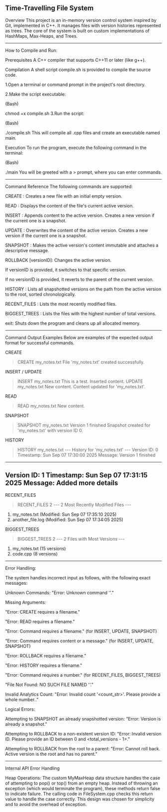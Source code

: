 Time-Travelling File System
---------------
Overview
This project is an in-memory version control system inspired by Git, implemented in C++. It manages files with version histories represented as trees. The core of the system is built on custom implementations of HashMaps, Max-Heaps, and Trees.

---------------
How to Compile and Run:

Prerequisites
A C++ compiler that supports C++11 or later (like g++).

Compilation
A shell script compile.sh is provided to compile the source code.

1.Open a terminal or command prompt in the project's root directory.

2.Make the script executable:

(Bash)

chmod +x compile.sh
3.Run the script:

(Bash)

./compile.sh
This will compile all .cpp files and create an executable named main.

Execution
To run the program, execute the following command in the terminal:

(Bash)

./main
You will be greeted with a > prompt, where you can enter commands.

---------------
Command Reference
The following commands are supported:

CREATE <filename>: Creates a new file with an initial empty version.


READ <filename>: Displays the content of the file's current active version.


INSERT <filename> <content>: Appends content to the active version. Creates a new version if the current one is a snapshot.


UPDATE <filename> <content>: Overwrites the content of the active version. Creates a new version if the current one is a snapshot.


SNAPSHOT <filename> <message>: Makes the active version's content immutable and attaches a descriptive message.


ROLLBACK <filename> [versionID]: Changes the active version.

If versionID is provided, it switches to that specific version.

If no versionID is provided, it reverts to the parent of the current version.


HISTORY <filename>: Lists all snapshotted versions on the path from the active version to the root, sorted chronologically.


RECENT_FILES <count>: Lists the <count> most recently modified files.


BIGGEST_TREES <count>: Lists the <count> files with the highest number of total versions.


exit: Shuts down the program and cleans up all allocated memory.

---------------

Command Output Examples
Below are examples of the expected output format for successful commands.

CREATE

> CREATE my_notes.txt
File 'my_notes.txt' created successfully.

INSERT / UPDATE

> INSERT my_notes.txt This is a test.
Inserted content.
> UPDATE my_notes.txt New content.
Content updated for 'my_notes.txt'.

READ

> READ my_notes.txt
New content.

SNAPSHOT

> SNAPSHOT my_notes.txt Version 1 finished
Snapshot created for 'my_notes.txt' with version ID 0.

HISTORY

> HISTORY my_notes.txt
--- History for 'my_notes.txt' ---
Version ID: 0
  Timestamp: Sun Sep 07 17:30:00 2025
  Message: Version 1 finished
-----------------------------------
Version ID: 1
  Timestamp: Sun Sep 07 17:31:15 2025
  Message: Added more details
-----------------------------------

RECENT_FILES

> RECENT_FILES 2
--- 2 Most Recently Modified Files ---
1. my_notes.txt (Modified: Sun Sep 07 17:35:10 2025)
2. another_file.log (Modified: Sun Sep 07 17:34:05 2025)

BIGGEST_TREES

> BIGGEST_TREES 2
--- 2 Files with Most Versions ---
1. my_notes.txt (15 versions)
2. code.cpp (8 versions)

---------------

Error Handling:

The system handles incorrect input as follows, with the following exact messages:

Unknown Commands: "Error: Unknown command '<command>'."

Missing Arguments:

"Error: CREATE requires a filename."

"Error: READ requires a filename."

"Error: Command requires a filename." (for INSERT, UPDATE, SNAPSHOT)

"Error: Command requires content or a message." (for INSERT, UPDATE, SNAPSHOT)

"Error: ROLLBACK requires a filename."

"Error: HISTORY requires a filename."

"Error: Command requires a number." (for RECENT_FILES, BIGGEST_TREES)

"File Not Found: NO SUCH FILE NAMED '<filename>'."

Invalid Analytics Count: "Error: Invalid count '<count_str>'. Please provide a whole number.."

Logical Errors:

Attempting to SNAPSHOT an already snapshotted version: "Error: Version <id> is already a snapshot."

Attempting to ROLLBACK to a non-existent version ID: "Error: Invalid version ID. Please provide an ID between 0 and <total_versions - 1>."

Attempting to ROLLBACK from the root to a parent: "Error: Cannot roll back. Active version is the root and has no parent."

---------------

Internal API Error Handling

Heap Operations: The custom MyMaxHeap data structure handles the case of attempting to pop() or top() from an empty heap. Instead of throwing an exception (which would terminate the program), these methods return false to indicate failure. The calling code in FileSystem.cpp checks this return value to handle the case correctly. This design was chosen for simplicity and to avoid the overhead of exception.